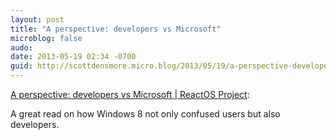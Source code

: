 ```yaml
---
layout: post
title: "A perspective: developers vs Microsoft"
microblog: false
audo:
date: 2013-05-19 02:34 -0700
guid: http://scottdensmore.micro.blog/2013/05/19/a-perspective-developers-vs-microsoft.html
---
```


[A perspective: developers vs Microsoft | ReactOS Project](http://www.reactos.org/node/637): 

A great read on how Windows 8 not only confused users but also developers.